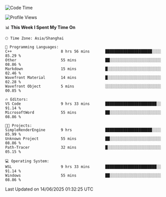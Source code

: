<!--START_SECTION:waka-->
![Code Time](http://img.shields.io/badge/Code%20Time-2%2C987%20hrs%2036%20mins-blue)

![Profile Views](http://img.shields.io/badge/Profile%20Views-0-blue)

📊 **This Week I Spent My Time On** 

```text
🕑︎ Time Zone: Asia/Shanghai

💬 Programming Languages: 
C++                      8 hrs 56 mins       █████████████████████░░░░   85.29 % 
Other                    55 mins             ██░░░░░░░░░░░░░░░░░░░░░░░   08.86 % 
Markdown                 15 mins             █░░░░░░░░░░░░░░░░░░░░░░░░   02.46 % 
Wavefront Material       14 mins             █░░░░░░░░░░░░░░░░░░░░░░░░   02.28 % 
Wavefront Object         5 mins              ░░░░░░░░░░░░░░░░░░░░░░░░░   00.85 % 

🔥 Editors: 
VS Code                  9 hrs 33 mins       ███████████████████████░░   91.14 % 
MicrosoftWord            55 mins             ██░░░░░░░░░░░░░░░░░░░░░░░   08.86 % 

🐱‍💻 Projects: 
SimpleRenderEngine       9 hrs               █████████████████████░░░░   85.99 % 
Unknown Project          55 mins             ██░░░░░░░░░░░░░░░░░░░░░░░   08.86 % 
Path-Tracer              32 mins             █░░░░░░░░░░░░░░░░░░░░░░░░   05.15 % 

💻 Operating System: 
WSL                      9 hrs 33 mins       ███████████████████████░░   91.14 % 
Windows                  55 mins             ██░░░░░░░░░░░░░░░░░░░░░░░   08.86 % 
```


 Last Updated on 14/06/2025 01:32:25 UTC
<!--END_SECTION:waka-->
